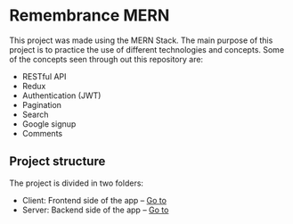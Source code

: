 # Remembrance MERN

This project was made using the MERN Stack. The main purpose of this project is to practice the use of different technologies and concepts. 
Some of the concepts seen through out this repository are:

- RESTful API
- Redux
- Authentication (JWT)
- Pagination
- Search
- Google signup
- Comments

## Project structure
The project is divided in two folders:
- Client: Frontend side of the app – [Go to](https://github.com/zechworld/remembrance-mern/tree/main/client)
- Server: Backend side of the app – [Go to](https://github.com/zechworld/remembrance-mern/tree/main/server)
